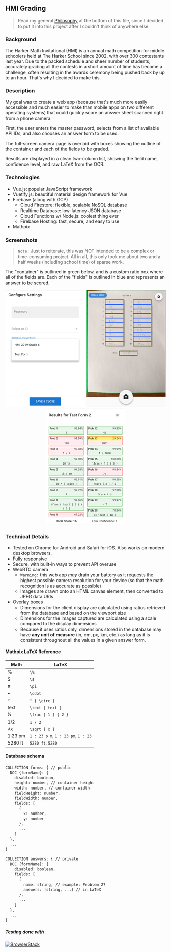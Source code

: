 ## HMI Grading
> Read my general [Philosophy](#philosophy) at the bottom of this file, since I decided to put it into this project after I couldn't think of anywhere else.

### Background
The Harker Math Invitational (HMI) is an annual math competition for middle schoolers held at The Harker School since 2002, with over 300 contestants last year. Due to the packed schedule and sheer number of students, accurately grading all the contests in a short amount of time has become a challenge, often resulting in the awards ceremony being pushed back by up to an hour. That's why I decided to make this.

### Description
My goal was to create a web app (because that's much more easily accessible and much easier to make than mobile apps on two different operating systems) that could quickly score an answer sheet scanned right from a phone camera.

First, the user enters the master password, selects from a list of available API IDs, and also chooses an answer form to be used.

The full-screen camera page is overlaid with boxes showing the outline of the container and each of the fields to be graded.

Results are displayed in a clean two-column list, showing the field name, confidence level, and raw LaTeX from the OCR.

### Technologies
* Vue.js: popular JavaScript framework
* Vuetify.js: beautiful material design framework for Vue
* Firebase (along with GCP)
  * Cloud Firestore: flexible, scalable NoSQL database
  * Realtime Database: low-latency JSON database
  * Cloud Functions w/ Node.js: coolest thing ever
  * Firebase Hosting: fast, secure, and easy to use
* Mathpix

### Screenshots
> `Note:` Just to reiterate, this was NOT intended to be a complex or time-consuming project. All in all, this only took me about two and a half weeks (including school time) of sparse work.

The "container" is outlined in green below, and is a custom ratio box where all of the fields are. Each of the "fields" is outlined in blue and represents an answer to be scored.
<p align="middle">
  <img src="/images/start.png" width="250">
  <img src="/images/camera.png" width="250"> 
  <img src="/images/results.png" width="250">
</p>

### Technical Details
* Tested on Chrome for Android and Safari for iOS. Also works on modern desktop browsers.
* Fully responsive
* Secure, with built-in ways to prevent API overuse
* WebRTC camera
  * `Warning:` this web app *may* drain your battery as it requests the highest possible camera resolution for your device (so that the math recognition is as accurate as possible)
  * Images are drawn onto an HTML canvas element, then converted to JPEG data URIs
* Overlay boxes
  * Dimensions for the client display are calculated using ratios retrieved from the database and based on the viewport size
  * Dimensions for the images captured are calculated using a scale compared to the display dimensions
  * Because it uses ratios only, dimensions stored in the database may have **any unit of measure** (in, cm, px, km, etc.) as long as it is consistent throughout all the values in a given answer form.
#### Mathpix LaTeX Reference
Math | LaTeX
---- | -----
% | `\%`
$ | `\$`
π | `\pi`
• | `\cdot`
° | `^ { \circ }`
text | `\text { text }`
½ | `\frac { 1 } { 2 }`
1/2 | `1 / 2`
√x | `\sqrt { x }`
1:23 pm | `1 : 23 p m`, `1 : 23 pm`, `1 : 23`
5280 ft | `5280 ft`, `5280`
#### Database schema
```
COLLECTION forms: { // public
  DOC {formName}: {
    disabled: boolean,
    height: number, // container height
    width: number, // container width
    fieldHeight: number,
    fieldWidth: number,
    fields: [
      {
        x: number,
        y: number
      },
      ...
    ]
  },
  ...
}
```
```
COLLECTION answers: { // private
  DOC {formName}: {
    disabled: boolean,
    fields: [
      {
        name: string, // example: Problem 27
        answers: [string, ...] // in LaTeX
      },
      ...
    ]
  },
  ...
}
```
##### Testing done with
<a href="http://browserstack.com/" target="_blank">
  <img src="https://p14.zdusercontent.com/attachment/1015988/0qL2ROgTmLSHMGI73MAlBBwZv" alt="BrowserStack" width="100">
</a>
